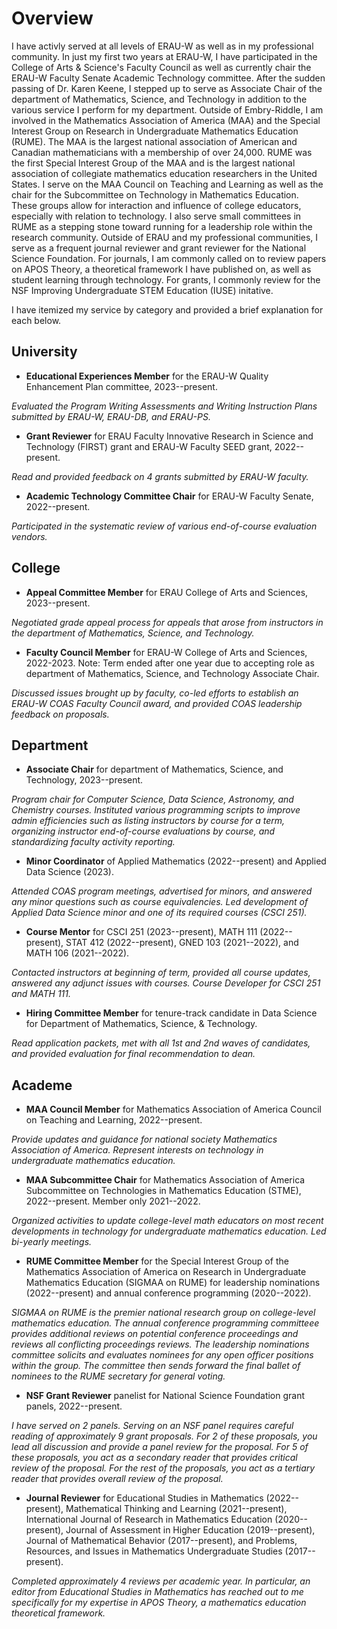 # Overview
I have activly served at all levels of ERAU-W as well as in my professional community. In just my first two years at ERAU-W, I have participated in the College of Arts & Science's Faculty Council as well as currently chair the ERAU-W Faculty Senate Academic Technology committee. After the sudden passing of Dr. Karen Keene, I stepped up to serve as Associate Chair of the department of Mathematics, Science, and Technology in addition to the various service I perform for my department. Outside of Embry-Riddle, I am involved in the Mathematics Association of America (MAA) and the Special Interest Group on Research in Undergraduate Mathematics Education (RUME). The MAA is the largest national association of American and Canadian mathematicians with a membership of over 24,000. RUME was the first Special Interest Group of the MAA and is the largest national association of collegiate mathematics education researchers in the United States. I serve on the MAA Council on Teaching and Learning as well as the chair for the Subcommittee on Technology in Mathematics Education. These groups allow for interaction and influence of college educators, especially with relation to technology. I also serve small committees in RUME as a stepping stone toward running for a leadership role within the research community. Outside of ERAU and my professional communities, I serve as a frequent journal reviewer and grant reviewer for the National Science Foundation. For journals, I am commonly called on to review papers on APOS Theory, a theoretical framework I have published on, as well as student learning through technology. For grants, I commonly review for the NSF Improving Undergraduate STEM Education (IUSE) initative. 

I have itemized my service by category and provided a brief explanation for each below. 

## University
- **Educational Experiences Member** for the ERAU-W Quality Enhancement Plan committee, 2023--present.

*Evaluated the Program Writing Assessments and Writing Instruction Plans submitted by ERAU-W, ERAU-DB, and ERAU-PS.*

- **Grant Reviewer** for ERAU Faculty Innovative Research in Science and Technology (FIRST) grant and ERAU-W Faculty SEED grant, 2022--present.

*Read and provided feedback on 4 grants submitted by ERAU-W faculty.*

- **Academic Technology Committee Chair** for ERAU-W Faculty Senate, 2022--present.

*Participated in the systematic review of various end-of-course evaluation vendors.*

## College 
- **Appeal Committee Member** for ERAU College of Arts and Sciences, 2023--present.

*Negotiated grade appeal process for appeals that arose from instructors in the department of Mathematics, Science, and Technology.*

- **Faculty Council Member** for ERAU-W College of Arts and Sciences, 2022-2023. Note: Term ended after one year due to accepting role as department of Mathematics, Science, and Technology Associate Chair.

*Discussed issues brought up by faculty, co-led efforts to establish an ERAU-W COAS Faculty Council award, and provided COAS leadership feedback on proposals.*

## Department
- **Associate Chair** for department of Mathematics, Science, and Technology, 2023--present.

*Program chair for Computer Science, Data Science, Astronomy, and Chemistry courses. Instituted various programming scripts to improve admin efficiencies such as listing instructors by course for a term, organizing instructor end-of-course evaluations by course, and standardizing faculty activity reporting.*

- **Minor Coordinator** of Applied Mathematics (2022--present) and Applied Data Science (2023).

*Attended COAS program meetings, advertised for minors, and answered any minor questions such as course equivalencies. Led development of Applied Data Science minor and one of its required courses (CSCI 251).*

- **Course Mentor** for CSCI 251 (2023--present), MATH 111 (2022--present), STAT 412 (2022--present), GNED 103 (2021--2022), and MATH 106 (2021--2022). 

*Contacted instructors at beginning of term, provided all course updates, answered any adjunct issues with courses. Course Developer for CSCI 251 and MATH 111.*
 
- **Hiring Committee Member** for tenure-track candidate in Data Science for Department of Mathematics,
Science, & Technology.

*Read application packets, met with all 1st and 2nd waves of candidates, and provided evaluation for final recommendation to dean.*

## Academe
- **MAA Council Member** for Mathematics Association of America Council on Teaching and Learning, 2022--present.

*Provide updates and guidance for national society Mathematics Association of America. Represent interests on technology in undergraduate mathematics education.*

- **MAA Subcommittee Chair** for Mathematics Association of America Subcommittee on Technologies in
Mathematics Education (STME), 2022--present. Member only 2021--2022.

*Organized activities to update college-level math educators on most recent developments in technology for undergraduate mathematics education. Led bi-yearly meetings.*

- **RUME Committee Member** for the Special Interest Group of the Mathematics Association of America on Research in Undergraduate Mathematics Education (SIGMAA on RUME) for leadership nominations (2022--present) and annual conference programming (2020--2022).

*SIGMAA on RUME is the premier national research group on college-level mathematics education. The annual conference programming committeee provides additional reviews on potential conference proceedings and reviews all conflicting proceedings reviews. The leadership nominations committee solicits and evaluates nominees for any open officer positions within the group. The committee then sends forward the final ballet of nominees to the RUME secretary for general voting.*

- **NSF Grant Reviewer** panelist for National Science Foundation grant panels, 2022--present.

*I have served on 2 panels. Serving on an NSF panel requires careful reading of approximately 9 grant proposals. For 2 of these proposals, you lead all discussion and provide a panel review for the proposal. For 5 of these proposals, you act as a secondary reader that provides critical review of the proposal. For the rest of the proposals, you act as a tertiary reader that provides overall review of the proposal.*

- **Journal Reviewer** for Educational Studies in Mathematics (2022--present), Mathematical Thinking and Learning (2021--present), International Journal of Research in Mathematics Education (2020--present), Journal of Assessment in Higher Education (2019--present), Journal of Mathematical Behavior (2017--present), and Problems, Resources, and Issues in Mathematics Undergraduate Studies (2017--present).

*Completed approximately 4 reviews per academic year. In particular, an editor from Educational Studies in Mathematics has reached out to me specifically for my expertise in APOS Theory, a mathematics education theoretical framework.*